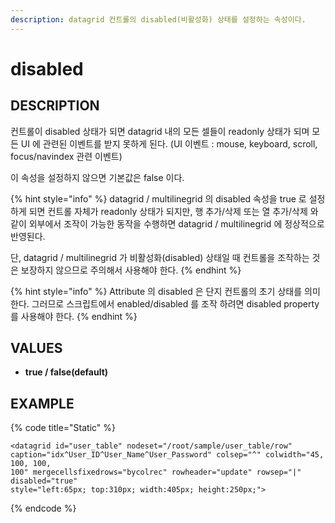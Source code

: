 ```yaml
---
description: datagrid 컨트롤의 disabled(비활성화) 상태를 설정하는 속성이다.
---
```


# disabled

## DESCRIPTION

컨트롤이 disabled 상태가 되면 datagrid 내의 모든 셀들이 readonly 상태가 되며 모든 UI 에 관련된 이벤트를 받지 못하게 된다. \(UI 이벤트 : mouse, keyboard, scroll, focus/navindex 관련 이벤트\)

이 속성을 설정하지 않으면 기본값은 false 이다.

{% hint style="info" %}
 datagrid / multilinegrid 의 disabled 속성을 true 로 설정하게 되면 컨트롤 자체가 readonly 상태가 되지만, 행 추가/삭제 또는 열 추가/삭제 와 같이 외부에서 조작이 가능한 동작을 수행하면 datagrid / multilinegrid 에 정상적으로 반영된다. 

단, datagrid / multilinegrid 가 비활성화\(disabled\) 상태일 때 컨트롤을 조작하는 것은 보장하지 않으므로 주의해서 사용해야 한다.
{% endhint %}

{% hint style="info" %}
Attribute 의 disabled 은 단지 컨트롤의 초기 상태를 의미한다. 그러므로 스크립트에서 enabled/disabled 를 조작 하려면 disabled property 를 사용해야 한다.
{% endhint %}

## VALUES

* **true / false\(default\)**

## EXAMPLE

{% code title="Static" %}
```markup
<datagrid id="user_table" nodeset="/root/sample/user_table/row" 
caption="idx^User_ID^User_Name^User_Password" colsep="^" colwidth="45, 100, 100, 
100" mergecellsfixedrows="bycolrec" rowheader="update" rowsep="|" disabled="true" 
style="left:65px; top:310px; width:405px; height:250px;">
```
{% endcode %}



